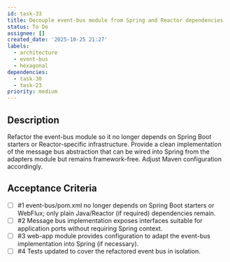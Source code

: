 ```yaml
---
id: task-33
title: Decouple event-bus module from Spring and Reactor dependencies
status: To Do
assignee: []
created_date: '2025-10-25 21:27'
labels:
  - architecture
  - event-bus
  - hexagonal
dependencies:
  - task-30
  - task-23
priority: medium
---
```


## Description

<!-- SECTION:DESCRIPTION:BEGIN -->
Refactor the event-bus module so it no longer depends on Spring Boot starters or Reactor-specific infrastructure. Provide a clean implementation of the message bus abstraction that can be wired into Spring from the adapters module but remains framework-free. Adjust Maven configuration accordingly.
<!-- SECTION:DESCRIPTION:END -->

## Acceptance Criteria
<!-- AC:BEGIN -->
- [ ] #1 event-bus/pom.xml no longer depends on Spring Boot starters or WebFlux; only plain Java/Reactor (if required) dependencies remain.
- [ ] #2 Message bus implementation exposes interfaces suitable for application ports without requiring Spring context.
- [ ] #3 web-app module provides configuration to adapt the event-bus implementation into Spring (if necessary).
- [ ] #4 Tests updated to cover the refactored event bus in isolation.
<!-- AC:END -->
